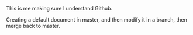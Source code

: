 This is me making sure I understand Github.

Creating a default document in master, and then modify it in a branch, then merge back to master.
